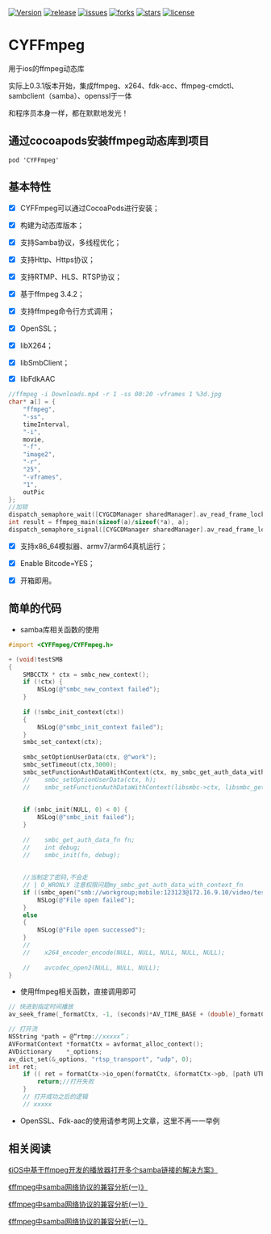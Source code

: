 [![Version](https://img.shields.io/cocoapods/v/CYFFmpeg.svg?style=flat)](http://cocoapods.org/pods/CYFFmpeg)
[![release](https://badgen.net/github/release/yellowei/CYFFmpeg)](https://github.com/yellowei/CYFFmpeg/releases)
[![issues](https://img.shields.io/github/issues/yellowei/CYFFmpeg)](https://github.com/yellowei/CYFFmpeg/issues)
[![forks](https://img.shields.io/github/forks/yellowei/CYFFmpeg)](https://github.com/yellowei/CYFFmpeg/fork)
[![stars](https://img.shields.io/github/stars/yellowei/CYFFmpeg)](https://github.com/yellowei/CYFFmpeg/star)
[![license](https://img.shields.io/github/license/yellowei/CYFFmpeg)](https://github.com/yellowei/CYFFmpeg/blob/master/LICENSE)


# CYFFmpeg

用于ios的ffmpeg动态库

实际上0.3.1版本开始，集成ffmpeg、x264、fdk-acc、ffmpeg-cmdctl、sambclient（samba）、openssl于一体

和程序员本身一样，都在默默地发光！

## 通过cocoapods安装ffmpeg动态库到项目

```
pod 'CYFFmpeg'
```

## 基本特性

- [x] CYFFmpeg可以通过CocoaPods进行安装；

- [x] 构建为动态库版本；

- [x] 支持Samba协议，多线程优化；

- [x] 支持Http、Https协议；

- [x] 支持RTMP、HLS、RTSP协议；

- [x] 基于ffmpeg 3.4.2；

- [x] 支持ffmpeg命令行方式调用；

- [x] OpenSSL；

- [x] libX264；

- [x] libSmbClient；

- [x] libFdkAAC

```objective-c
//ffmpeg -i Downloads.mp4 -r 1 -ss 00:20 -vframes 1 %3d.jpg
char* a[] = {
    "ffmpeg",
    "-ss",
    timeInterval,
    "-i",
    movie,
    "-f",
    "image2",
    "-r",
    "25",
    "-vframes",
    "1",
    outPic
};
//加锁
dispatch_semaphore_wait([CYGCDManager sharedManager].av_read_frame_lock, DISPATCH_TIME_FOREVER);
int result = ffmpeg_main(sizeof(a)/sizeof(*a), a);
dispatch_semaphore_signal([CYGCDManager sharedManager].av_read_frame_lock);
```

- [x] 支持x86_64模拟器、armv7/arm64真机运行；

- [x] Enable Bitcode=YES；

- [x] 开箱即用。


## 简单的代码

* samba库相关函数的使用

```Objective-C
#import <CYFFmpeg/CYFFmpeg.h>

+ (void)testSMB
{
    SMBCCTX * ctx = smbc_new_context();
    if (!ctx) {
        NSLog(@"smbc_new_context failed");
    }
    
    if (!smbc_init_context(ctx))
    {
        NSLog(@"smbc_init_context failed");
    }
    smbc_set_context(ctx);
    
    smbc_setOptionUserData(ctx, @"work");
    smbc_setTimeout(ctx,3000);
    smbc_setFunctionAuthDataWithContext(ctx, my_smbc_get_auth_data_with_context_fn);
    //    smbc_setOptionUserData(ctx, h);
    //    smbc_setFunctionAuthDataWithContext(libsmbc->ctx, libsmbc_get_auth_data);
    
    
    if (smbc_init(NULL, 0) < 0) {
        NSLog(@"smbc_init failed");
    }
    
    //    smbc_get_auth_data_fn fn;
    //    int debug;
    //    smbc_init(fn, debug);
    
    
    //当制定了密码,不会走
    // | O_WRONLY 注意权限问题my_smbc_get_auth_data_with_context_fn
    if ((smbc_open("smb://workgroup;mobile:123123@172.16.9.10/video/test.mp4", O_RDONLY, 0666)) < 0) {
        NSLog(@"File open failed");
    }
    else
    {
        NSLog(@"File open successed");
    }
    //
    //    x264_encoder_encode(NULL, NULL, NULL, NULL, NULL);
    
    //    avcodec_open2(NULL, NULL, NULL);
}

```

* 使用ffmpeg相关函数，直接调用即可

```Objective-C
// 快进到指定时间播放
av_seek_frame(_formatCtx, -1, (seconds)*AV_TIME_BASE + (double)_formatCtx->start_time, AVSEEK_FLAG_BACKWARD);//不指定stream进行seek

// 打开流
NSString *path = @“rtmp://xxxxx”；
AVFormatContext *formatCtx = avformat_alloc_context();
AVDictionary    *_options;
av_dict_set(&_options, "rtsp_transport", "udp", 0);
int ret;
    if (( ret = formatCtx->io_open(formatCtx, &formatCtx->pb, [path UTF8String], AVIO_FLAG_READ | formatCtx->avio_flags, &_options)) < 0){
        return;//打开失败
    }
    // 打开成功之后的逻辑
    // xxxxx

```

* OpenSSL、Fdk-aac的使用请参考网上文章，这里不再一一举例


## 相关阅读


[《iOS中基于ffmpeg开发的播放器打开多个samba链接的解决方案》](https://www.jianshu.com/p/2838b9ddecaf)

[《ffmpeg中samba网络协议的兼容分析(一)》](https://www.jianshu.com/p/ada84499f386)

[《ffmpeg中samba网络协议的兼容分析(一)》](https://www.jianshu.com/p/06b5794a7213)

[《ffmpeg中samba网络协议的兼容分析(一)》](https://www.jianshu.com/p/ada84499f386)
